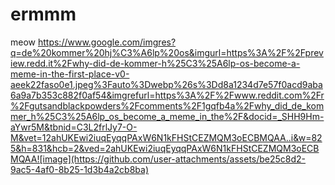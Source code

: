 # ermmm
meow
https://www.google.com/imgres?q=de%20kommer%20hj%C3%A6lp%20os&imgurl=https%3A%2F%2Fpreview.redd.it%2Fwhy-did-de-kommer-h%25C3%25A6lp-os-become-a-meme-in-the-first-place-v0-aeek22faso0e1.jpeg%3Fauto%3Dwebp%26s%3Dd8a1234d7e57f0acd9aba6a9a7b353c882f0af54&imgrefurl=https%3A%2F%2Fwww.reddit.com%2Fr%2Fgutsandblackpowders%2Fcomments%2F1gqfb4a%2Fwhy_did_de_kommer_h%25C3%25A6lp_os_become_a_meme_in_the%2F&docid=_SHH9Hm-aYwr5M&tbnid=C3L2frlJy7-O-M&vet=12ahUKEwi2iuqEyqqPAxW6N1kFHStCEZMQM3oECBMQAA..i&w=825&h=831&hcb=2&ved=2ahUKEwi2iuqEyqqPAxW6N1kFHStCEZMQM3oECBMQAA![image](https://github.com/user-attachments/assets/be25c8d2-9ac5-4af0-8b25-1d3b4a2cb8ba)

